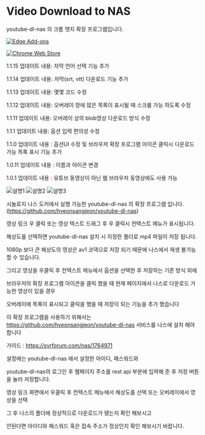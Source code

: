# Video Download to NAS
youtube-dl-nas 의 크롬 엣지 확장 프로그램입니다. 

[![Edge Add-ons](https://img.shields.io/badge/Edge%20Add--ons-v1.1.15-0078D4?style=flat-square&logo=microsoftedge&logoColor=white)](https://microsoftedge.microsoft.com/addons/detail/youtubedl-to-nas/idefjkbcbhgokgenjingeleopmficace?hl=ko)

[![Chrome Web Store](https://img.shields.io/chrome-web-store/v/fchehlladkkanoekpjffcfffpfbdaalj?label=Chrome%20Web%20Store&logo=google-chrome&logoColor=white&style=flat-square)](https://chromewebstore.google.com/detail/video-download-to-nas/fchehlladkkanoekpjffcfffpfbdaalj?hl=ko)

1.1.15 업데이트 내용:
자막 언어 선택 기능 추가

1.1.14 업데이트 내용:
자막(srt, vtt) 다운로드 기능 추가

1.1.13 업데이트 내용:
몇몇 코드 수정

1.1.12 업데이트 내용:
오버레이 창에 많은 목록이 표시될 때 스크롤 가능 하도록 수정

1.1.11 업데이트 내용:
오버레이 상의 blob영상 다운로드 방식 수정

1.1.1 업데이트 내용:
옵션 입력 편의성 수정

1.1.0 업데이트 내용 :
옵션UI 수정 및 브라우저 확장 프로그램 아이콘 클릭시 다운로드 가능 목록 표시 기능 추가

1.0.11 업데이트 내용 : 
이름과 아이콘 변경

1.0.1 업데이트 내용 : 
유튜브 동영상이 아닌 웹 브라우저 동영상에도 사용 가능

![설명1](https://github.com/sruinz/youtube-dl-nas-extension/assets/63243848/1f459f0e-9a0c-4974-a59a-9a35bab3bed7)
![설명2](https://github.com/user-attachments/assets/940b8840-7b71-45f8-ae5f-62aad261a9a2)
![설명3](https://github.com/user-attachments/assets/2eace179-a4fa-4dc1-aca7-6da8c822a465)



시놀로지 나스 도커에서 실행 가능한 youtube-dl-nas 의 확장 프로그램 입니다.
(https://github.com/hyeonsangjeon/youtube-dl-nas)

영상 링크 우 클릭 또는 영상 텍스트 드래그 후 우 클릭시 
컨텍스트 메뉴가 표시됩니다.

해상도를 선택하면 youtube-dl-nas 설치 시 지정한 폴더로 mp4 파일이 저장 됩니다.

1080p 보다 큰 해상도의 영상은 av1 코덱으로 저장 되기 때문에 나스에서 재생 불가능 할 수 있습니다.


그리고 영상을 우클릭 후 컨텍스트 메뉴에서 옵션을 선택한 후 저장하는 기존 방식 외에 

브라우저의 확장 프로그램 아이콘을 클릭 했을 때 현재 페이지에서 나스로 다운로드 가능한 영상이 있을 경우

오버레이에 목록이 표시되고 클릭을 했을 때 저장이 되는 기능을 추가 했습니다


이 확장 프로그램을 사용하기 위해서는 https://github.com/hyeonsangjeon/youtube-dl-nas 서비스를 나스에 설치 해야 합니다

가이드 : https://svrforum.com/nas/1764971

설정에는 youtube-dl-nas 에서 설정한 아이디, 패스워드와 

youtube-dl-nas의 로그인 후 웹페이지 주소를 rest api 부분에 입력해 준 후 저장 버튼을 눌러 저장합니다.

영상 링크 화면에서 우클릭 후 컨텍스트 메뉴에서 해상도를 선택 또는 오버레이에서 영상을 선택

그 후 나스의 폴더에 정상적으로 다운로드가 됐는지 확인 해보시고 

안된다면 아이디와 패스워드 혹은 접속 주소가 정상인지 확인 해보시기 바랍니다.
